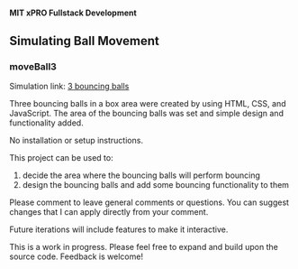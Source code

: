 #### MIT xPRO Fullstack Development
## Simulating Ball Movement
### moveBall3
Simulation link: [3 bouncing balls](https://marialee222.github.io/moveBall3.github.io/moveBall3.html)

Three bouncing balls in a box area were created by using HTML, CSS, and JavaScript.  The area of the bouncing balls was set and simple design and functionality added.

No installation or setup instructions.

This project can be used to:
1) decide the area where the bouncing balls will perform bouncing
2) design the bouncing balls and add some bouncing functionality to them

Please comment to leave general comments or questions.  You can suggest changes that I can apply directly from your comment.

Future iterations will include features to make it interactive. 

This is a work in progress.  Please feel free to expand and build upon the source code.  Feedback is welcome!
